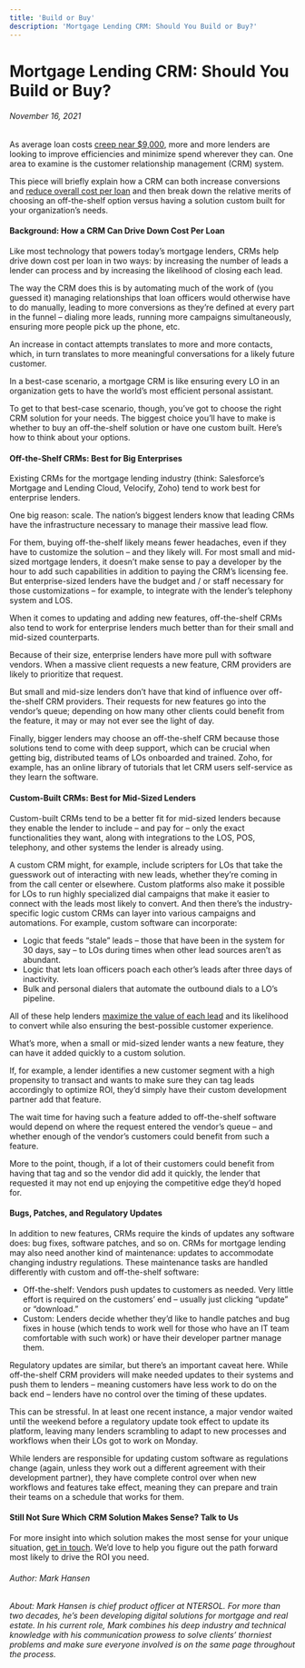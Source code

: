 ```yaml
---
title: 'Build or Buy'
description: 'Mortgage Lending CRM: Should You Build or Buy?'
---
```


# Mortgage Lending CRM: Should You Build or Buy?

###### November 16, 2021

As average loan costs [creep near $9,000](https://www.mba.org/2021-press-releases/august/imb-production-profits-decline-in-second-quarter-of-2021), more and more lenders are looking to improve efficiencies and minimize spend wherever they can. One area to examine is the customer relationship management (CRM) system.

This piece will briefly explain how a CRM can both increase conversions and [reduce overall cost per loan](https://ntersol.com/blog/cost-per-loan-too-high-4-things-mortgage-lenders-should-check/) and then break down the relative merits of choosing an off-the-shelf option versus having a solution custom built for your organization’s needs.

#### Background: How a CRM Can Drive Down Cost Per Loan

Like most technology that powers today’s mortgage lenders, CRMs help drive down cost per loan in two ways: by increasing the number of leads a lender can process and by increasing the likelihood of closing each lead.

The way the CRM does this is by automating much of the work of (you guessed it) managing relationships that loan officers would otherwise have to do manually, leading to more conversions as they’re defined at every part in the funnel – dialing more leads, running more campaigns simultaneously, ensuring more people pick up the phone, etc.

An increase in contact attempts translates to more and more contacts, which, in turn translates to more meaningful conversations for a likely future customer.

In a best-case scenario, a mortgage CRM is like ensuring every LO in an organization gets to have the world’s most efficient personal assistant.

To get to that best-case scenario, though, you’ve got to choose the right CRM solution for your needs. The biggest choice you’ll have to make is whether to buy an off-the-shelf solution or have one custom built. Here’s how to think about your options.

#### Off-the-Shelf CRMs: Best for Big Enterprises

Existing CRMs for the mortgage lending industry (think: Salesforce’s Mortgage and Lending Cloud, Velocify, Zoho) tend to work best for enterprise lenders.

One big reason: scale. The nation’s biggest lenders know that leading CRMs have the infrastructure necessary to manage their massive lead flow.

For them, buying off-the-shelf likely means fewer headaches, even if they have to customize the solution – and they likely will. For most small and mid-sized mortgage lenders, it doesn’t make sense to pay a developer by the hour to add such capabilities in addition to paying the CRM’s licensing fee. But enterprise-sized lenders have the budget and / or staff necessary for those customizations – for example, to integrate with the lender’s telephony system and LOS.

When it comes to updating and adding new features, off-the-shelf CRMs also tend to work for enterprise lenders much better than for their small and mid-sized counterparts.

Because of their size, enterprise lenders have more pull with software vendors. When a massive client requests a new feature, CRM providers are likely to prioritize that request.

But small and mid-size lenders don’t have that kind of influence over off-the-shelf CRM providers. Their requests for new features go into the vendor’s queue; depending on how many other clients could benefit from the feature, it may or may not ever see the light of day.

Finally, bigger lenders may choose an off-the-shelf CRM because those solutions tend to come with deep support, which can be crucial when getting big, distributed teams of LOs onboarded and trained. Zoho, for example, has an online library of tutorials that let CRM users self-service as they learn the software.

#### Custom-Built CRMs: Best for Mid-Sized Lenders

Custom-built CRMs tend to be a better fit for mid-sized lenders because they enable the lender to include – and pay for – only the exact functionalities they want, along with integrations to the LOS, POS, telephony, and other systems the lender is already using.

A custom CRM might, for example, include scripters for LOs that take the guesswork out of interacting with new leads, whether they’re coming in from the call center or elsewhere. Custom platforms also make it possible for LOs to run highly specialized dial campaigns that make it easier to connect with the leads most likely to convert. And then there’s the industry-specific logic custom CRMs can layer into various campaigns and automations. For example, custom software can incorporate:

- Logic that feeds “stale” leads – those that have been in the system for 30 days, say – to LOs during times when other lead sources aren’t as abundant.
- Logic that lets loan officers poach each other’s leads after three days of inactivity.
- Bulk and personal dialers that automate the outbound dials to a LO’s pipeline.

All of these help lenders [maximize the value of each lead](https://ntersol.com/blog/how-to-make-sure-every-loan-officer-gets-the-right-leads/) and its likelihood to convert while also ensuring the best-possible customer experience.

What’s more, when a small or mid-sized lender wants a new feature, they can have it added quickly to a custom solution.

If, for example, a lender identifies a new customer segment with a high propensity to transact and wants to make sure they can tag leads accordingly to optimize ROI, they’d simply have their custom development partner add that feature.

The wait time for having such a feature added to off-the-shelf software would depend on where the request entered the vendor’s queue – and whether enough of the vendor’s customers could benefit from such a feature.

More to the point, though, if a lot of their customers could benefit from having that tag and so the vendor did add it quickly, the lender that requested it may not end up enjoying the competitive edge they’d hoped for.

#### Bugs, Patches, and Regulatory Updates

In addition to new features, CRMs require the kinds of updates any software does: bug fixes, software patches, and so on. CRMs for mortgage lending may also need another kind of maintenance: updates to accommodate changing industry regulations. These maintenance tasks are handled differently with custom and off-the-shelf software:

- Off-the-shelf: Vendors push updates to customers as needed. Very little effort is required on the customers’ end – usually just clicking “update” or “download.”
- Custom: Lenders decide whether they’d like to handle patches and bug fixes in house (which tends to work well for those who have an IT team comfortable with such work) or have their developer partner manage them.

Regulatory updates are similar, but there’s an important caveat here. While off-the-shelf CRM providers will make needed updates to their systems and push them to lenders – meaning customers have less work to do on the back end – lenders have no control over the timing of these updates.

This can be stressful. In at least one recent instance, a major vendor waited until the weekend before a regulatory update took effect to update its platform, leaving many lenders scrambling to adapt to new processes and workflows when their LOs got to work on Monday.

While lenders are responsible for updating custom software as regulations change (again, unless they work out a different agreement with their development partner), they have complete control over when new workflows and features take effect, meaning they can prepare and train their teams on a schedule that works for them.

#### Still Not Sure Which CRM Solution Makes Sense? Talk to Us

For more insight into which solution makes the most sense for your unique situation, [get in touch](https://ntersol.com/). We’d love to help you figure out the path forward most likely to drive the ROI you need.

###### _Author: Mark Hansen_

###### _About: Mark Hansen is chief product officer at NTERSOL. For more than two decades, he’s been developing digital solutions for mortgage and real estate. In his current role, Mark combines his deep industry and technical knowledge with his communication prowess to solve clients’ thorniest problems and make sure everyone involved is on the same page throughout the process._
